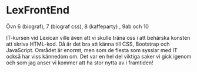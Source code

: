 # LexFrontEnd
Övn 6 (biograf), 7 (biograf css), 8 (kaffeparty) , 9ab och 10

IT-kursen vid Lexican ville även att vi skulle träna oss i att behärska konsten att skriva HTML-kod.
Då är det bra att känna till CSS, Bootstrap och JavaScript. Området är enormt, men som de flesta som
sysslar med IT också har viss kännedom om. Det var en hel del viktiga saker vi gick igenom och som
jag anser vi kommer att ha stor nytta av i framtiden!
